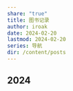 ```yaml
---
share: "true"
title: 图书记录
author: iroak
date: 2024-02-20
lastmod: 2024-02-20
series: 导航
dir: /content/posts
---
```


## 2024